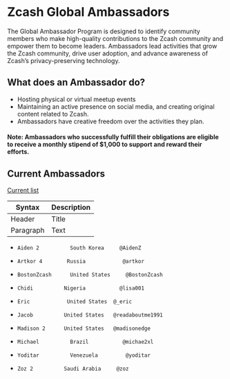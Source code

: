 # Zcash Global Ambassadors


The Global Ambassador Program is designed to identify community members who make high-quality contributions to the Zcash community and empower them to become leaders. Ambassadors lead activities that grow the Zcash community, drive user adoption, and advance awareness of Zcash’s privacy-preserving technology.

## What does an Ambassador do?

  * Hosting physical or virtual meetup events
  * Maintaining an active presence on social media, and creating original content related to Zcash.
  * Ambassadors have creative freedom over the activities they plan. 
  
  #### Note: Ambassadors who successfully fulfill their obligations are eligible to receive a monthly stipend of $1,000 to support and reward their efforts.
  
## Current Ambassadors

  [Current list](https://forum.zcashcommunity.com/t/the-global-ambassador-program/41070/120)
  
  | Syntax      | Description |
| ----------- | ----------- |
| Header      | Title       |
| Paragraph   | Text        |


  * `Aiden 2 	      South Korea 	  @AidenZ`


  * `Artkor 4 	     Russia 	       @artkor`


  * `BostonZcash 	  United States 	@BostonZcash`


  * `Chidi 	        Nigeria 	      @lisa001`


  * `Eric 	         United States 	@_eric`


  * `Jacob 	        United States 	@readaboutme1991`


  * `Madison 2 	    United States 	@madisonedge`


  * `Michael 	      Brazil 	       @michae2xl`


  * `Yoditar 	      Venezuela 	    @yoditar`


  * `Zoz 2 	        Saudi Arabia 	 @zoz`
